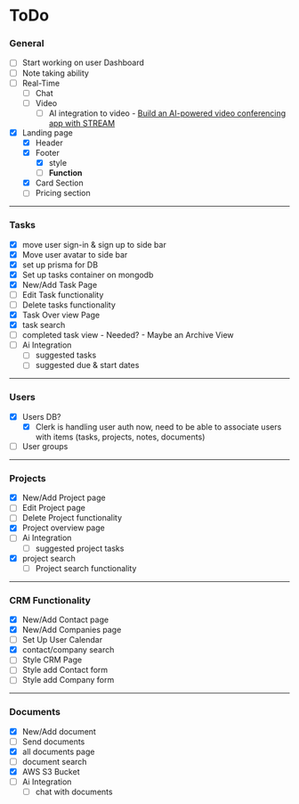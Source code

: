 # ToDo

### General

- [ ] Start working on user Dashboard
- [ ] Note taking ability
- [ ] Real-Time
  - [ ] Chat
  - [ ] Video
    - [ ] AI integration to video - [Build an AI-powered video conferencing app with STREAM](https://www.assemblyai.com/blog/video-conferencing-app-with-nextjs-and-stream/)
- [x] Landing page
  - [x] Header
  - [x] Footer
    - [x] style
    - [ ] **Function**
  - [x] Card Section
  - [ ] Pricing section

---

### Tasks

- [x] move user sign-in & sign up to side bar
- [x] Move user avatar to side bar
- [x] set up prisma for DB
- [x] Set up tasks container on mongodb
- [x] New/Add Task Page
- [ ] Edit Task functionality
- [ ] Delete tasks functionality
- [x] Task Over view Page
- [x] task search
- [ ] completed task view - Needed? - Maybe an Archive View
- [ ] Ai Integration
  - [ ] suggested tasks
  - [ ] suggested due & start dates

---

### Users

- [x] Users DB?
  - [x] Clerk is handling user auth now, need to be able to associate users with items (tasks, projects, notes, documents)
- [ ] User groups

---

### Projects

- [x] New/Add Project page
- [ ] Edit Project page
- [ ] Delete Project functionality
- [x] Project overview page
- [ ] Ai Integration
  - [ ] suggested project tasks
- [x] project search
  - [ ] Project search functionality

---

### CRM Functionality

- [x] New/Add Contact page
- [x] New/Add Companies page
- [ ] Set Up User Calendar
- [x] contact/company search
- [ ] Style CRM Page
- [ ] Style add Contact form
- [ ] Style add Company form

---

### Documents

- [x] New/Add document
- [ ] Send documents
- [x] all documents page
- [ ] document search
- [x] AWS S3 Bucket
- [ ] Ai Integration
  - [ ] chat with documents
